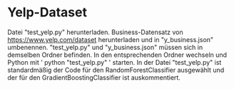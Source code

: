 # Yelp-Dataset

Datei "test_yelp.py" herunterladen.
Business-Datensatz von https://www.yelp.com/dataset herunterladen und in "y_business.json" umbenennen.
"test_yelp.py" und "y_business.json" müssen sich in demselben Ordner befinden.
In den entsprechenden Ordner wechseln und Python mit ' python "test_yelp.py" ' starten.
In der Datei "test_yelp.py" ist standardmäßig der Code für den RandomForestClassifier ausgewählt und der für den
GradientBoostingClassifier ist auskommentiert.
